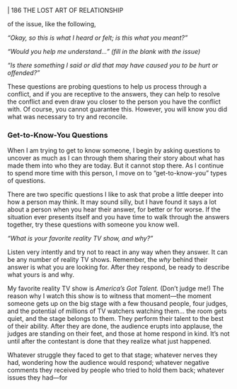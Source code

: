 | 186 THE LOST ART OF RELATIONSHIP

of the issue, like the following,

_“Okay, so this is what I heard or felt; is this what you meant?”_

_“Would you help me understand...” (fill in the blank with the issue)_

_“Is there something I said or did that may have caused you to be hurt or offended?”_

These questions are probing questions to help us process through a conflict,
and if you are receptive to the answers, they can help to resolve the conflict and
even draw you closer to the person you have the conflict with. Of course, you
cannot guarantee this. However, you will know you did what was necessary to
try and reconcile.

### Get-to-Know-You Questions

When I am trying to get to know someone, I begin by asking questions to
uncover as much as I can through them sharing their story about what has made
them into who they are today. But it cannot stop there. As I continue to spend
more time with this person, I move on to “get-to-know-you” types of questions.

There are two specific questions I like to ask that probe a little deeper into
how a person may think. It may sound silly, but I have found it says a lot about
a person when you hear their answer, for better or for worse. If the situation ever
presents itself and you have time to walk through the answers together, try these
questions with someone you know well.

_“What is your favorite reality TV show, and why?”_

Listen very intently and try not to react in any way when they answer. It can
be any number of reality TV shows. Remember, the _why_ behind their answer is
what you are looking for. After they respond, be ready to describe what yours
is and why.

My favorite reality TV show is _America’s Got Talent._ (Don’t judge me!)
The reason why I watch this show is to witness that moment—the moment
someone gets up on the big stage with a few thousand people, four judges, and
the potential of millions of TV watchers watching them... the room gets quiet,
and the stage belongs to them. They perform their talent to the best of their
ability. After they are done, the audience erupts into applause, the judges are
standing on their feet, and those at home respond in kind. It’s not until after the
contestant is done that they realize what just happened.

Whatever struggle they faced to get to that stage; whatever nerves they had,
wondering how the audience would respond; whatever negative comments they
received by people who tried to hold them back; whatever issues they had—for